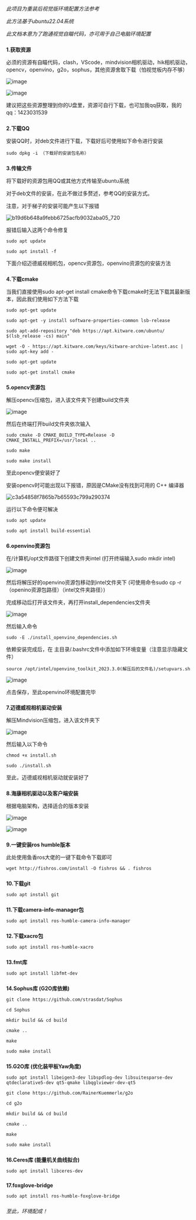 _此项目为重装后视觉版环境配置方法参考_

_此方法基于ubuntu22.04系统_

_此文档本意为了跑通视觉自瞄代码，亦可用于自己电脑环境配置_

###
###

**1.获取资源**

必须的资源有自瞄代码，clash，VScode，mindvision相机驱动，hik相机驱动，opencv，openvino，g2o，sophus，其他资源舍取下载（怕视觉板内存不够）

![image](https://github.com/user-attachments/assets/6b0a971f-0cd7-4ffe-a9c0-2c6e626cfeb3)

![image](https://github.com/user-attachments/assets/6c3d6e2c-6cb1-4dee-a4c2-0963e40e0f98)


建议把这些资源整理到你的U盘里，资源可自行下载，也可加我qq获取，我的qq：1423031539

###
###

**2.下载QQ**

安装QQ时，对deb文件进行下载，下载好后可使用如下命令进行安装
```
sudo dpkg -i （下载好的安装包名称）
```

###
###

**3.传输文件**

将下载好的资源包用QQ或其他方式传输至ubuntu系统

对于deb文件的安装，在此不做过多赘述，参考QQ的安装方式。

注意，对于梯子的安装可能产生以下报错

![b19d6b648a9febb6725acfb9032aba05_720](https://github.com/user-attachments/assets/8bde8dcc-bf0c-4714-8d11-70575ad113fe)

报错后输入这两个命令修复

```
sudo apt update
```

```
sudo apt install -f
```

下面介绍迈德威视相机包，opencv资源包，openvino资源包的安装方法

###
###

**4.下载cmake**

当我们直接使用sudo apt-get install cmake命令下载cmake时无法下载其最新版本，因此我们使用如下方法下载

```
sudo apt-get update
```
```
sudo apt-get -y install software-properties-common lsb-release
```
```
sudo apt-add-repository "deb https://apt.kitware.com/ubuntu/ $(lsb_release -cs) main"
```
```
wget -O - https://apt.kitware.com/keys/kitware-archive-latest.asc | sudo apt-key add -
```
```
sudo apt-get update
```
```
sudo apt-get install cmake
```

###
###

**5.opencv资源包**

解压opencv压缩包，进入该文件夹下创建build文件夹

![image](https://github.com/user-attachments/assets/c072e756-faa1-4946-a52f-e7692056c975)

然后在终端打开build文件夹依次输入

```
sudo cmake -D CMAKE_BUILD_TYPE=Release -D CMAKE_INSTALL_PREFIX=/usr/local ..
```
```
sudo make 
```
```
sudo make install
```

至此opencv便安装好了

安装opencv时可能出现以下报错，原因是CMake没有找到可用的 C++ 编译器

![c3a54858f7865b7b65593c799a290374](https://github.com/user-attachments/assets/aba55f35-d52a-4121-a19d-a3e80b1c0c34)

运行以下命令便可解决

```
sudo apt update
```

```
sudo apt install build-essential
```

###
###

**6.openvino资源包**

在/计算机/opt文件路径下创建文件夹intel (打开终端输入sudo mkdir intel)

![image](https://github.com/user-attachments/assets/843f287f-787f-41a1-9a02-ffbb09a55363)


然后将解压好的openvino资源包移动到intel文件夹下 (可使用命令sudo cp -r （openino资源包路径）（intel文件夹路径）)

完成移动后打开该文件夹，再打开install_dependencies文件夹

![image](https://github.com/user-attachments/assets/5df0d378-9026-4a7b-ab74-c8afc9a57fda)


然后输入命令
```
sudo -E ./install_openvino_dependencies.sh
```

依赖安装完成后，在 主目录/.bashrc文件中添加如下环境变量（注意显示隐藏文件）

```
source /opt/intel/openvino_toolkit_2023.3.0(解压后的文件名)/setupvars.sh
```
![image](https://github.com/user-attachments/assets/14ec6be2-695f-410a-a89a-fc8c0bf8e8e9)

点击保存，至此openvino环境配置完毕

###
###

**7.迈德威视相机驱动安装**

解压Mindvision压缩包，进入该文件夹下

![image](https://github.com/user-attachments/assets/6ef6273e-4217-47f5-95b5-e675913be050)

然后输入以下命令

```
chmod +x install.sh
```
```
sudo ./install.sh
```

至此，迈德威视相机驱动就安装好了

###
###

**8.海康相机驱动以及客户端安装**

根据电脑架构，选择适合的版本安装

![image](https://github.com/user-attachments/assets/10ac56d3-da57-416d-9090-55aad84868bf)

![image](https://github.com/user-attachments/assets/a821a6b1-68b8-488a-8ac7-d543d8d28eb3)

###
###


**9.一键安装ros humble版本**

此处使用鱼香ros大佬的一键下载命令下载即可
```
wget http://fishros.com/install -O fishros && . fishros
```

###
###

**10.下载git**
```
sudo apt install git
```

###
###

**11.下载camera-info-manager包**

```
sudo apt install ros-humble-camera-info-manager
```
###
###

**12.下载xacro包**

```
sudo apt install ros-humble-xacro
```

###
###

**13.fmt库**
```
sudo apt install libfmt-dev
```
###
###

**14.Sophus库 (G2O库依赖)**
```
git clone https://github.com/strasdat/Sophus
```
```
cd Sophus
```
```
mkdir build && cd build
```
```
cmake ..
```
```
make 
```
```
sudo make install
```

###
###

**15.G2O库 (优化装甲板Yaw角度)**
```
sudo apt install libeigen3-dev libspdlog-dev libsuitesparse-dev qtdeclarative5-dev qt5-qmake libqglviewer-dev-qt5
```
```
git clone https://github.com/RainerKuemmerle/g2o
```
```
cd g2o
```
```
mkdir build && cd build
```
```
cmake ..
```
```
make 
```
```
sudo make install
```
###
###

**16.Ceres库 (能量机关曲线拟合)**

```
sudo apt install libceres-dev
```

###
###

**17.foxglove-bridge**

```
sudo apt install ros-humble-foxglove-bridge
```

###
###

_至此，环境配成！_

###
